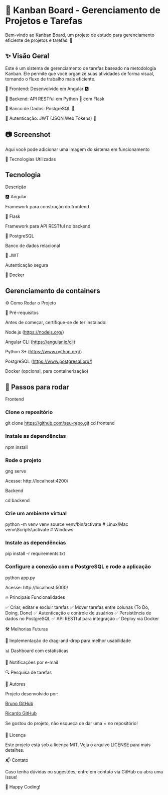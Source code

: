 # 📌 Kanban Board - Gerenciamento de Projetos e Tarefas

Bem-vindo ao Kanban Board, um projeto de estudo para gerenciamento eficiente de projetos e tarefas. 🚀

## ✨ Visão Geral

Este é um sistema de gerenciamento de tarefas baseado na metodologia Kanban. Ele permite que você organize suas atividades de forma visual, tornando o fluxo de trabalho mais eficiente.

🔹 Frontend: Desenvolvido em Angular 🅰️

🔹 Backend: API RESTful em Python 🐍 com Flask

🔹 Banco de Dados: PostgreSQL 🐘

🔹 Autenticação: JWT (JSON Web Tokens) 🔑


## 📷 Screenshot

Aqui você pode adicionar uma imagem do sistema em funcionamento

🚀 Tecnologias Utilizadas

## Tecnologia

Descrição

🅰️ Angular

Framework para construção do frontend

🐍 Flask

Framework para API RESTful no backend

🐘 PostgreSQL

Banco de dados relacional

🔑 JWT

Autenticação segura

🐳 Docker


## Gerenciamento de containers

⚙️ Como Rodar o Projeto

🔧 Pré-requisitos

Antes de começar, certifique-se de ter instalado:

Node.js (https://nodejs.org/)

Angular CLI (https://angular.io/cli)

Python 3+ (https://www.python.org/)

PostgreSQL (https://www.postgresql.org/)

Docker (opcional, para containerização)

## 🏃 Passos para rodar

Frontend

### Clone o repositório
git clone https://github.com/seu-repo.git
cd frontend

### Instale as dependências
npm install

### Rode o projeto
gng serve

Acesse: http://localhost:4200/

Backend

cd backend

### Crie um ambiente virtual
python -m venv venv
source venv/bin/activate  # Linux/Mac
venv\Scripts\activate  # Windows

### Instale as dependências
pip install -r requirements.txt

### Configure a conexão com o PostgreSQL e rode a aplicação
python app.py

Acesse: http://localhost:5000/

🔥 Principais Funcionalidades

✅ Criar, editar e excluir tarefas
✅ Mover tarefas entre colunas (To Do, Doing, Done)
✅ Autenticação e controle de usuários
✅ Persistência de dados no PostgreSQL
✅ API RESTful para integração
✅ Deploy via Docker

🛠 Melhorias Futuras

📌 Implementação de drag-and-drop para melhor usabilidade

📊 Dashboard com estatísticas

📧 Notificações por e-mail

🔍 Pesquisa de tarefas

👥 Autores

Projeto desenvolvido por:

[Bruno GitHub](https://github.com/bschoola)

[Ricardo GitHub](https://github.com/stebulaitis)

Se gostou do projeto, não esqueça de dar uma ⭐ no repositório!

📜 Licença

Este projeto está sob a licença MIT. Veja o arquivo LICENSE para mais detalhes.

📬 Contato

Caso tenha dúvidas ou sugestões, entre em contato via GitHub ou abra uma issue!

🚀 Happy Coding!